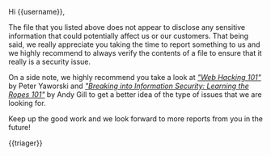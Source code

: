 Hi {{username}},

The file that you listed above does not appear to disclose any sensitive information that could potentially affect us or our customers. That being said, we really appreciate you taking the time to report something to us and we highly recommend to always verify the contents of a file to ensure that it really is a security issue.

On a side note, we highly recommend you take a look at _["Web Hacking 101"](https://leanpub.com/web-hacking-101)_ by Peter Yaworski and _["Breaking into Information Security: Learning the Ropes 101"](https://leanpub.com/ltr101-breaking-into-infosec)_ by Andy Gill to get a better idea of the type of issues that we are looking for.

Keep up the good work and we look forward to more reports from you in the future!

{{triager}}